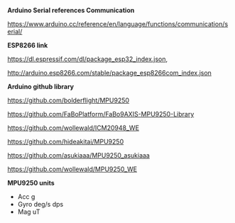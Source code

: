 **Arduino Serial references Communication**

https://www.arduino.cc/reference/en/language/functions/communication/serial/

**ESP8266 link**

https://dl.espressif.com/dl/package_esp32_index.json,

http://arduino.esp8266.com/stable/package_esp8266com_index.json

**Arduino github library**

https://github.com/bolderflight/MPU9250

https://github.com/FaBoPlatform/FaBo9AXIS-MPU9250-Library

https://github.com/wollewald/ICM20948_WE

https://github.com/hideakitai/MPU9250

https://github.com/asukiaaa/MPU9250_asukiaaa

https://github.com/wollewald/MPU9250_WE

**MPU9250 units** 

- Acc g
- Gyro deg/s dps
- Mag uT
